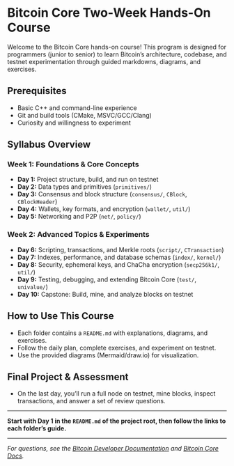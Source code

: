 # Bitcoin Core Two-Week Hands-On Course

Welcome to the Bitcoin Core hands-on course! This program is designed for programmers (junior to senior) to learn Bitcoin’s architecture, codebase, and testnet experimentation through guided markdowns, diagrams, and exercises.

## Prerequisites
- Basic C++ and command-line experience
- Git and build tools (CMake, MSVC/GCC/Clang)
- Curiosity and willingness to experiment

## Syllabus Overview

### **Week 1: Foundations & Core Concepts**
- **Day 1:** Project structure, build, and run on testnet
- **Day 2:** Data types and primitives (`primitives/`)
- **Day 3:** Consensus and block structure (`consensus/`, `CBlock`, `CBlockHeader`)
- **Day 4:** Wallets, key formats, and encryption (`wallet/`, `util/`)
- **Day 5:** Networking and P2P (`net/`, `policy/`)

### **Week 2: Advanced Topics & Experiments**
- **Day 6:** Scripting, transactions, and Merkle roots (`script/`, `CTransaction`)
- **Day 7:** Indexes, performance, and database schemas (`index/`, `kernel/`)
- **Day 8:** Security, ephemeral keys, and ChaCha encryption (`secp256k1/`, `util/`)
- **Day 9:** Testing, debugging, and extending Bitcoin Core (`test/`, `univalue/`)
- **Day 10:** Capstone: Build, mine, and analyze blocks on testnet

## How to Use This Course
- Each folder contains a `README.md` with explanations, diagrams, and exercises.
- Follow the daily plan, complete exercises, and experiment on testnet.
- Use the provided diagrams (Mermaid/draw.io) for visualization.

## Final Project & Assessment
- On the last day, you’ll run a full node on testnet, mine blocks, inspect transactions, and answer a set of review questions.

---

**Start with Day 1 in the `README.md` of the project root, then follow the links to each folder’s guide.**

---

*For questions, see the [Bitcoin Developer Documentation](https://developer.bitcoin.org/devguide/) and [Bitcoin Core Docs](https://bitcoincore.org/en/doc/).*
